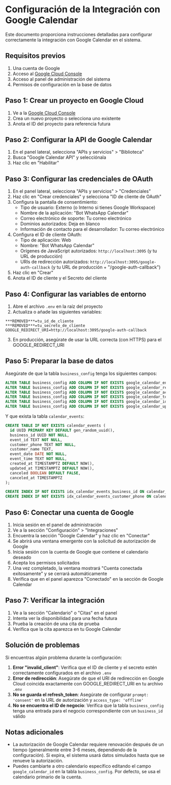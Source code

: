 # Configuración de la Integración con Google Calendar

Este documento proporciona instrucciones detalladas para configurar correctamente la integración con Google Calendar en el sistema.

## Requisitos previos

1. Una cuenta de Google
2. Acceso al [Google Cloud Console](https://console.cloud.google.com/)
3. Acceso al panel de administración del sistema
4. Permisos de configuración en la base de datos

## Paso 1: Crear un proyecto en Google Cloud

1. Ve a la [Google Cloud Console](https://console.cloud.google.com/)
2. Crea un nuevo proyecto o selecciona uno existente
3. Anota el ID del proyecto para referencia futura

## Paso 2: Configurar la API de Google Calendar

1. En el panel lateral, selecciona "APIs y servicios" > "Biblioteca"
2. Busca "Google Calendar API" y selecciónala
3. Haz clic en "Habilitar"

## Paso 3: Configurar las credenciales de OAuth

1. En el panel lateral, selecciona "APIs y servicios" > "Credenciales"
2. Haz clic en "Crear credenciales" y selecciona "ID de cliente de OAuth"
3. Configura la pantalla de consentimiento:
   - Tipo de usuario: Externo (o Interno si tienes Google Workspace)
   - Nombre de la aplicación: "Bot WhatsApp Calendar"
   - Correo electrónico de soporte: Tu correo electrónico
   - Dominios autorizados: Deja en blanco
   - Información de contacto para el desarrollador: Tu correo electrónico
4. Configura el ID de cliente OAuth:
   - Tipo de aplicación: Web
   - Nombre: "Bot WhatsApp Calendar"
   - Orígenes de JavaScript autorizados: `http://localhost:3095` (y tu URL de producción)
   - URIs de redirección autorizados: `http://localhost:3095/google-auth-callback` (y tu URL de producción + "/google-auth-callback")
5. Haz clic en "Crear"
6. Anota el ID de cliente y el Secreto del cliente

## Paso 4: Configurar las variables de entorno

1. Abre el archivo `.env` en la raíz del proyecto
2. Actualiza o añade las siguientes variables:

```
***REMOVED***=tu_id_de_cliente
***REMOVED***=tu_secreto_de_cliente
GOOGLE_REDIRECT_URI=http://localhost:3095/google-auth-callback
```

3. En producción, asegúrate de usar la URL correcta (con HTTPS) para el GOOGLE_REDIRECT_URI

## Paso 5: Preparar la base de datos

Asegúrate de que la tabla `business_config` tenga los siguientes campos:

```sql
ALTER TABLE business_config ADD COLUMN IF NOT EXISTS google_calendar_enabled BOOLEAN DEFAULT FALSE;
ALTER TABLE business_config ADD COLUMN IF NOT EXISTS google_calendar_refresh_token TEXT;
ALTER TABLE business_config ADD COLUMN IF NOT EXISTS google_calendar_access_token TEXT;
ALTER TABLE business_config ADD COLUMN IF NOT EXISTS google_calendar_token_expiry TIMESTAMPTZ;
ALTER TABLE business_config ADD COLUMN IF NOT EXISTS google_calendar_id TEXT;
ALTER TABLE business_config ADD COLUMN IF NOT EXISTS google_calendar_updated_at TIMESTAMPTZ;
```

Y que exista la tabla `calendar_events`:

```sql
CREATE TABLE IF NOT EXISTS calendar_events (
  id UUID PRIMARY KEY DEFAULT gen_random_uuid(),
  business_id UUID NOT NULL,
  event_id TEXT NOT NULL,
  customer_phone TEXT NOT NULL,
  customer_name TEXT,
  event_date DATE NOT NULL,
  event_time TEXT NOT NULL,
  created_at TIMESTAMPTZ DEFAULT NOW(),
  updated_at TIMESTAMPTZ DEFAULT NOW(),
  canceled BOOLEAN DEFAULT FALSE,
  canceled_at TIMESTAMPTZ
);

CREATE INDEX IF NOT EXISTS idx_calendar_events_business_id ON calendar_events(business_id);
CREATE INDEX IF NOT EXISTS idx_calendar_events_customer_phone ON calendar_events(customer_phone);
```

## Paso 6: Conectar una cuenta de Google

1. Inicia sesión en el panel de administración
2. Ve a la sección "Configuración" > "Integraciones"
3. Encuentra la sección "Google Calendar" y haz clic en "Conectar"
4. Se abrirá una ventana emergente con la solicitud de autorización de Google
5. Inicia sesión con la cuenta de Google que contiene el calendario deseado
6. Acepta los permisos solicitados
7. Una vez completado, la ventana mostrará "Cuenta conectada exitosamente" y se cerrará automáticamente
8. Verifica que en el panel aparezca "Conectado" en la sección de Google Calendar

## Paso 7: Verificar la integración

1. Ve a la sección "Calendario" o "Citas" en el panel
2. Intenta ver la disponibilidad para una fecha futura
3. Prueba la creación de una cita de prueba
4. Verifica que la cita aparezca en tu Google Calendar

## Solución de problemas

Si encuentras algún problema durante la configuración:

1. **Error "invalid_client"**: Verifica que el ID de cliente y el secreto estén correctamente configurados en el archivo `.env`
2. **Error de redirección**: Asegúrate de que el URI de redirección en Google Cloud coincida exactamente con GOOGLE_REDIRECT_URI en tu archivo `.env`
3. **No se guarda el refresh_token**: Asegúrate de configurar `prompt: 'consent'` en la URL de autorización y `access_type: 'offline'`
4. **No se encuentra el ID de negocio**: Verifica que la tabla `business_config` tenga una entrada para el negocio correspondiente con un `business_id` válido

## Notas adicionales

- La autorización de Google Calendar requiere renovación después de un tiempo (generalmente entre 3-6 meses, dependiendo de la configuración). Si expira, el sistema usará datos simulados hasta que se renueve la autorización.
- Puedes cambiarte a otro calendario específico editando el campo `google_calendar_id` en la tabla `business_config`. Por defecto, se usa el calendario primario de la cuenta. 